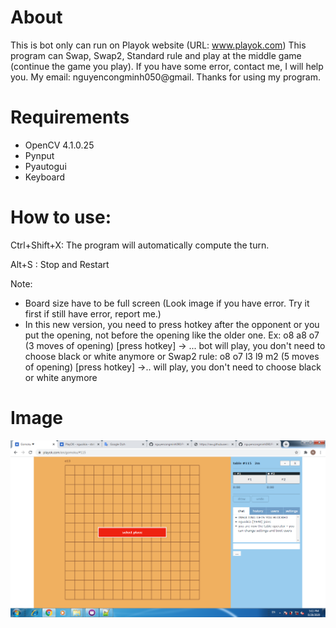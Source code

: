 # About
This is bot only can run on Playok website (URL: www.playok.com)
This program can Swap, Swap2, Standard rule and play at the middle game (continue the game you play). If you have some error, contact me, I will help you. My email: nguyencongminh050@gmail.
Thanks for using my program.
# Requirements
- OpenCV 4.1.0.25
- Pynput
- Pyautogui
- Keyboard
# How to use:
Ctrl+Shift+X: The program will automatically compute the turn.

Alt+S : Stop and Restart

Note:
- Board size have to be full screen (Look image if you have error. Try it first if still have error, report me.)
- In this new version, you need to press hotkey after the opponent or you put the opening, not before the opening like the older one.
Ex: o8 a8 o7 (3 moves of opening) [press hotkey] -> ... bot will play, you don't need to choose black or white anymore
or Swap2 rule: o8 o7 l3 l9 m2 (5 moves of opening) [press hotkey] ->..  will play, you don't need to choose black or white anymore
# Image
![Image](https://github.com/nguyencongminh090/Program/blob/master/Board.png)




